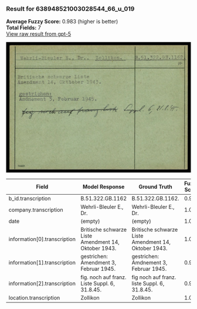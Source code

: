 ### Result for 638948521003028544_66_u_019
**Average Fuzzy Score:** 0.983 (higher is better)<br>
**Total Fields:** 7<br>
[View raw result from gpt-5](https://github.com/RISE-UNIBAS/humanities_data_benchmark/blob/main/results/2025-10-24/T0309/request_T0309_638948521003028544_66_u_019.json)

<img src="https://github.com/RISE-UNIBAS/humanities_data_benchmark/blob/main/benchmarks/blacklist/images/638948521003028544_66_u_019.jpg?raw=true" alt="638948521003028544_66_u_019" width="600px">

| Field | Model Response | Ground Truth | Fuzzy Score | Match |
|-------|----------------|--------------|-------------|-------|
| b_id.transcription | B.51.322.GB.1162 | B.51.322.GB.1162. | 0.970 | ✅ |
| company.transcription | Wehrli-Bleuler E., Dr. | Wehrli-Bleuler E., Dr. | 1.000 | ✅ |
| date | (empty) | (empty) | 1.000 | ✅ |
| information[0].transcription | Britische schwarze Liste<br>Amendment 14, Oktober 1943. | Britische schwarze Liste<br>Amendment 14, Oktober 1943. | 1.000 | ✅ |
| information[1].transcription | gestrichen:<br>Amendment 3, Februar 1945. | gestrichen:<br>Amdnement 3, Februar 1945. | 0.947 | ✅ |
| information[2].transcription | fig. noch auf franz. Liste Suppl. 6, 31.8.45. | fig noch auf franz. liste Suppl. 6, 31.8.45. | 0.966 | ✅ |
| location.transcription | Zollikon | Zollikon | 1.000 | ✅ |
